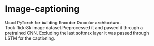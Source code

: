 # Image-captioning
Used PyTorch for building Encoder Decoder architecture.  
Took flickr8k image dataset.Preprocessed it and passed it through a pretrained CNN. 
Excluding the last softmax layer it was passed through LSTM for the captioning. 
